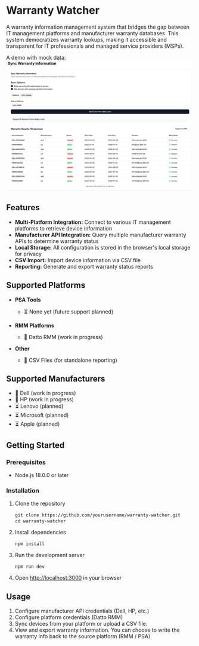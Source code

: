 # Warranty Watcher

A warranty information management system that bridges the gap between IT management platforms and manufacturer warranty databases. This system democratizes warranty lookups, making it accessible and transparent for IT professionals and managed service providers (MSPs).

A demo with mock data:
![Demo Screenshot](public/demo.png)


## Features

- **Multi-Platform Integration:** Connect to various IT management platforms to retrieve device information
- **Manufacturer API Integration:** Query multiple manufacturer warranty APIs to determine warranty status
- **Local Storage:** All configuration is stored in the browser's local storage for privacy
- **CSV Import:** Import device information via CSV file
- **Reporting:** Generate and export warranty status reports

## Supported Platforms

- **PSA Tools**
  - ⏳ None yet (future support planned)

- **RMM Platforms**
  - 🚧 Datto RMM (work in progress)

- **Other**
  - 🚧 CSV Files (for standalone reporting)

## Supported Manufacturers

- 🚧 Dell (work in progress)
- 🚧 HP (work in progress)
- ⏳ Lenovo (planned)
- ⏳ Microsoft (planned)
- ⏳ Apple (planned)


## Getting Started

### Prerequisites

- Node.js 18.0.0 or later

### Installation

1. Clone the repository
   ```
   git clone https://github.com/yourusername/warranty-watcher.git
   cd warranty-watcher
   ```

2. Install dependencies
   ```
   npm install
   ```

3. Run the development server
   ```
   npm run dev
   ```

4. Open [http://localhost:3000](http://localhost:3000) in your browser

## Usage

1. Configure manufacturer API credentials (Dell, HP, etc.)
2. Configure platform credentials (Datto RMM)
3. Sync devices from your platform or upload a CSV file. 
4. View and export warranty information. You can choose to write the warranty info back to the source platform (RMM / PSA)
